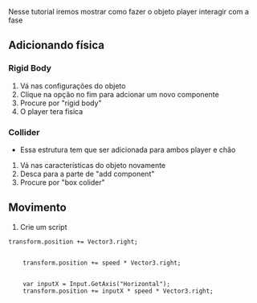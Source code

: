 Nesse tutorial iremos mostrar como fazer o objeto player interagir com a fase

## Adicionando física

### Rigid Body
1. Vá nas configurações do objeto
2. Clique na opção no fim para adcionar um novo componente
3. Procure por "rigid body"
4. O player tera fisica

### Collider
- Essa estrutura tem que ser adicionada para ambos player e chão
  
1. Vá nas características do objeto novamente
2. Desca para a parte de "add component"
3. Procure por "box colider"





## Movimento
1. Crie um script



```
transform.position += Vector3.right;


    transform.position += speed * Vector3.right;


    var inputX = Input.GetAxis("Horizontal");
    transform.position += inputX * speed * Vector3.right;

   ```
